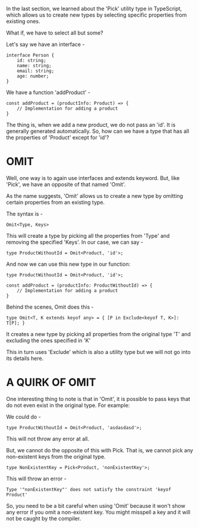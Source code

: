 In the last section, we learned about the 'Pick' utility type in TypeScript, which allows us to create new types by selecting specific properties from existing ones.

What if, we have to select all but some?

Let's say we have an interface -

    interface Person {
        id: string;
        name: string;
        email: string;
        age: number;
    }

We have a function 'addProduct' -

    const addProduct = (productInfo: Product) => {
        // Implementation for adding a product
    }

The thing is, when we add a new product, we do not pass an 'id'. It is generally generated automatically. So, how can we have a type that has all the properties of 'Product' except for 'id'?

# OMIT

Well, one way is to again use interfaces and extends keyword. But, like 'Pick', we have an opposite of that named 'Omit'. 

As the name suggests, 'Omit' allows us to create a new type by omitting certain properties from an existing type.

The syntax is -

    Omit<Type, Keys>

This will create a type by picking all the properties from 'Type' and removing the specified 'Keys'. In our case, we can say -

    type ProductWithoutId = Omit<Product, 'id'>;

And now we can use this new type in our function:

    type ProductWithoutId = Omit<Product, 'id'>;

    const addProduct = (productInfo: ProductWithoutId) => {
        // Implementation for adding a product
    }

Behind the scenes, Omit does this -

    type Omit<T, K extends keyof any> = { [P in Exclude<keyof T, K>]: T[P]; }

It creates a new type by picking all properties from the original type 'T' and excluding the ones specified in 'K'

This in turn uses 'Exclude' which is also a utility type but we will not go into its details here.

# A QUIRK OF OMIT

One interesting thing to note is that in 'Omit', it is possible to pass keys that do not even exist in the original type. For example:

We could do -

    type ProductWithoutId = Omit<Product, 'asdasdasd'>;

This will not throw any error at all.

But, we cannot do the opposite of this with Pick. That is, we cannot pick any non-existent keys from the original type.

    type NonExistentKey = Pick<Product, 'nonExistentKey'>;

This will throw an error -

    Type '"nonExistentKey"' does not satisfy the constraint 'keyof Product'

So, you need to be a bit careful when using 'Omit' because it won't show any error if you omit a non-existent key. You might misspell a key and it will not be caught by the compiler.